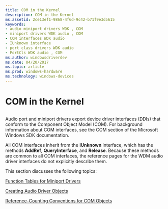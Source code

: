 ```yaml
---
title: COM in the Kernel
description: COM in the Kernel
ms.assetid: 2ce13ef1-9868-4f6d-9c42-b71f9e3d5615
keywords:
- audio miniport drivers WDK , COM
- miniport drivers WDK audio , COM
- COM interfaces WDK audio
- IUnknown interface
- port class drivers WDK audio
- PortCls WDK audio , COM
ms.author: windowsdriverdev
ms.date: 04/20/2017
ms.topic: article
ms.prod: windows-hardware
ms.technology: windows-devices
---
```


# COM in the Kernel


## <span id="com_in_the_kernel"></span><span id="COM_IN_THE_KERNEL"></span>


Audio port and miniport drivers export device driver interfaces (DDIs) that conform to the Component Object Model (COM). For background information about COM interfaces, see the COM section of the Microsoft Windows SDK documentation.

All COM interfaces inherit from the **IUnknown** interface, which has the methods **AddRef**, **QueryInterface**, and **Release**. Because these methods are common to all COM interfaces, the reference pages for the WDM audio driver interfaces do not explicitly describe them.

This section discusses the following topics:

[Function Tables for Miniport Drivers](function-tables-for-miniport-drivers.md)

[Creating Audio Driver Objects](creating-audio-driver-objects.md)

[Reference-Counting Conventions for COM Objects](reference-counting-conventions-for-com-objects.md)

 

 





